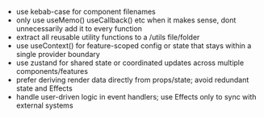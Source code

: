 - use kebab-case for component filenames
- only use useMemo() useCallback() etc when it makes sense, dont unnecessarily add it to every function
- extract all reusable utility functions to a /utils file/folder
- use useContext() for feature-scoped config or state that stays within a single provider boundary
- use zustand for shared state or coordinated updates across multiple components/features
- prefer deriving render data directly from props/state; avoid redundant state and Effects
- handle user-driven logic in event handlers; use Effects only to sync with external systems
